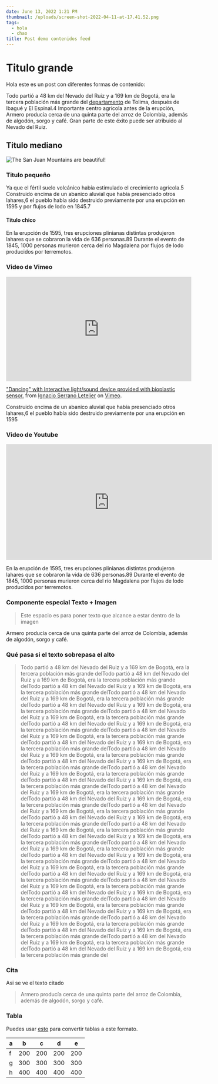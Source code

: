 ```yaml
---
date: June 13, 2022 1:21 PM
thumbnail: /uploads/screen-shot-2022-04-11-at-17.41.52.png
tags:
  - hola
  - chao
title: Post demo contenidos feed
---
```

# Titulo grande
Hola este es un post con diferentes formas de contenido:

Todo partió a 48 km del Nevado del Ruiz y a 169 km de Bogotá, era la tercera población más grande del [departamento](https://duckduckgo.com) de Tolima, después de Ibagué y El Espinal.4​ Importante centro agrícola antes de la erupción, Armero producía cerca de una quinta parte del arroz de Colombia, además de algodón, sorgo y café. Gran parte de este éxito puede ser atribuido al Nevado del Ruiz.


## Titulo mediano
![The San Juan Mountains are beautiful!](/uploads/screen-shot-2022-04-11-at-17.41.52.png "San Juan Mountains")

### Titulo pequeño
Ya que el fértil suelo volcánico había estimulado el crecimiento agrícola.5​ Construido encima de un abanico aluvial que había presenciado otros lahares,6​ el pueblo había sido destruido previamente por una erupción en 1595 y por flujos de lodo en 1845.7​ 

#### Titulo chico
En la erupción de 1595, tres erupciones plinianas distintas produjeron lahares que se cobraron la vida de 636 personas.8​9​ Durante el evento de 1845, 1000 personas murieron cerca del río Magdalena por flujos de lodo producidos por terremotos.

### Video de Vimeo
<div style="padding:56.25% 0 0 0;position:relative;"><iframe src="https://player.vimeo.com/video/715263826?h=d16c98d0cd" style="position:absolute;top:0;left:0;width:100%;height:100%;" frameborder="0" allow="autoplay; fullscreen; picture-in-picture" allowfullscreen></iframe></div><script src="https://player.vimeo.com/api/player.js"></script>
<p><a href="https://vimeo.com/715263826">&quot;Dancing&quot; with Interactive light/sound device provided with bioplastic sensor.</a> from <a href="https://vimeo.com/ignacioserranol">Ignacio Serrano Letelier</a> on <a href="https://vimeo.com">Vimeo</a>.</p>

Construido encima de un abanico aluvial que había presenciado otros lahares,6​ el pueblo había sido destruido previamente por una erupción en 1595

### Video de Youtube
<iframe width="560" height="315" src="https://www.youtube.com/embed/UiS27feX8o0" title="YouTube video player" frameborder="0" allow="accelerometer; autoplay; clipboard-write; encrypted-media; gyroscope; picture-in-picture" allowfullscreen></iframe>

En la erupción de 1595, tres erupciones plinianas distintas produjeron lahares que se cobraron la vida de 636 personas.8​9​ Durante el evento de 1845, 1000 personas murieron cerca del río Magdalena por flujos de lodo producidos por terremotos.

### Componente especial Texto + Imagen
<blockquote id="textOnImage" src="/uploads/screen-shot-2021-12-24-at-16.32.48.png" alt="burbujitas">Este espacio es para poner texto que 
alcance a estar dentro de la imagen</blockquote>

Armero producía cerca de una quinta parte del arroz de Colombia, además de algodón, sorgo y café.

### Qué pasa si el texto sobrepasa el alto
<blockquote id="textOnImage" src="/uploads/d_nq_np_769079-mlc47937758735_102021-w.jpg" alt="Girl in a jacket">Todo partió a 48 km del Nevado del Ruiz y a 169 km de Bogotá, era la tercera población más grande delTodo partió a 48 km del Nevado del Ruiz y a 169 km de Bogotá, era la tercera población más grande delTodo partió a 48 km del Nevado del Ruiz y a 169 km de Bogotá, era la tercera población más grande delTodo partió a 48 km del Nevado del Ruiz y a 169 km de Bogotá, era la tercera población más grande delTodo partió a 48 km del Nevado del Ruiz y a 169 km de Bogotá, era la tercera población más grande delTodo partió a 48 km del Nevado del Ruiz y a 169 km de Bogotá, era la tercera población más grande delTodo partió a 48 km del Nevado del Ruiz y a 169 km de Bogotá, era la tercera población más grande delTodo partió a 48 km del Nevado del Ruiz y a 169 km de Bogotá, era la tercera población más grande delTodo partió a 48 km del Nevado del Ruiz y a 169 km de Bogotá, era la tercera población más grande delTodo partió a 48 km del Nevado del Ruiz y a 169 km de Bogotá, era la tercera población más grande delTodo partió a 48 km del Nevado del Ruiz y a 169 km de Bogotá, era la tercera población más grande delTodo partió a 48 km del Nevado del Ruiz y a 169 km de Bogotá, era la tercera población más grande delTodo partió a 48 km del Nevado del Ruiz y a 169 km de Bogotá, era la tercera población más grande delTodo partió a 48 km del Nevado del Ruiz y a 169 km de Bogotá, era la tercera población más grande delTodo partió a 48 km del Nevado del Ruiz y a 169 km de Bogotá, era la tercera población más grande delTodo partió a 48 km del Nevado del Ruiz y a 169 km de Bogotá, era la tercera población más grande delTodo partió a 48 km del Nevado del Ruiz y a 169 km de Bogotá, era la tercera población más grande delTodo partió a 48 km del Nevado del Ruiz y a 169 km de Bogotá, era la tercera población más grande delTodo partió a 48 km del Nevado del Ruiz y a 169 km de Bogotá, era la tercera población más grande delTodo partió a 48 km del Nevado del Ruiz y a 169 km de Bogotá, era la tercera población más grande delTodo partió a 48 km del Nevado del Ruiz y a 169 km de Bogotá, era la tercera población más grande delTodo partió a 48 km del Nevado del Ruiz y a 169 km de Bogotá, era la tercera población más grande delTodo partió a 48 km del Nevado del Ruiz y a 169 km de Bogotá, era la tercera población más grande delTodo partió a 48 km del Nevado del Ruiz y a 169 km de Bogotá, era la tercera población más grande delTodo partió a 48 km del Nevado del Ruiz y a 169 km de Bogotá, era la tercera población más grande delTodo partió a 48 km del Nevado del Ruiz y a 169 km de Bogotá, era la tercera población más grande delTodo partió a 48 km del Nevado del Ruiz y a 169 km de Bogotá, era la tercera población más grande delTodo partió a 48 km del Nevado del Ruiz y a 169 km de Bogotá, era la tercera población más grande delTodo partió a 48 km del Nevado del Ruiz y a 169 km de Bogotá, era la tercera población más grande delTodo partió a 48 km del Nevado del Ruiz y a 169 km de Bogotá, era la tercera población más grande delTodo partió a 48 km del Nevado del Ruiz y a 169 km de Bogotá, era la tercera población más grande del</blockquote>

### Cita
Asi se ve el texto citado
> Armero producía cerca de una quinta parte del arroz de Colombia, además de algodón, sorgo y café.

### Tabla

Puedes usar [esto](https://tabletomarkdown.com/convert-spreadsheet-to-markdown/) para convertir tablas a este formato.

| a | b   | c   | d   | e   |
|---|-----|-----|-----|-----|
| f | 200 | 200 | 200 | 200 |
| g | 300 | 300 | 300 | 300 |
| h | 400 | 400 | 400 | 400 |